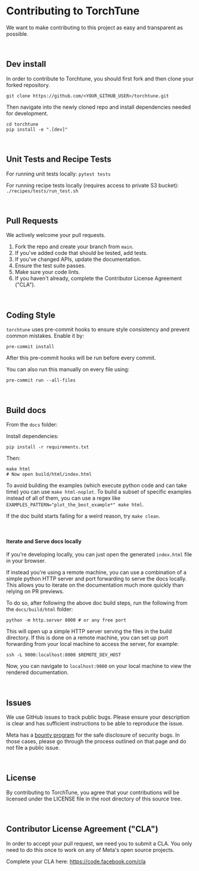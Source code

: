 # Contributing to TorchTune
We want to make contributing to this project as easy and transparent as possible.

&nbsp;

## Dev install
In order to contribute to Torchtune, you should first fork
and then clone your forked repository.

```git clone https://github.com/<YOUR_GITHUB_USER>/torchtune.git```

Then navigate into the newly cloned repo and install dependencies needed for development.

```
cd torchtune
pip install -e ".[dev]"
```

&nbsp;

## Unit Tests and Recipe Tests
For running unit tests locally:
```pytest tests```

For running recipe tests locally (requires access to private S3 bucket):
```./recipes/tests/run_test.sh```

&nbsp;

## Pull Requests
We actively welcome your pull requests.

1. Fork the repo and create your branch from `main`.
2. If you've added code that should be tested, add tests.
3. If you've changed APIs, update the documentation.
4. Ensure the test suite passes.
5. Make sure your code lints.
6. If you haven't already, complete the Contributor License Agreement ("CLA").

&nbsp;

## Coding Style
`torchtune` uses pre-commit hooks to ensure style consistency and prevent common mistakes. Enable it by:

```
pre-commit install
```

After this pre-commit hooks will be run before every commit.

You can also run this manually on every file using:

```
pre-commit run --all-files
```

&nbsp;

## Build docs

From the `docs` folder:

Install dependencies:

```
pip install -r requirements.txt
```

Then:

```
make html
# Now open build/html/index.html
```

To avoid building the examples (which execute python code and can take time) you
can use `make html-noplot`. To build a subset of specific examples instead of
all of them, you can use a regex like `EXAMPLES_PATTERN="plot_the_best_example*"
make html`.

If the doc build starts failing for a weird reason, try `make clean`.

&nbsp;

#### Iterate and Serve docs locally

If you're developing locally, you can just open the generated `index.html` file in your browser.

If instead you're using a remote machine, you can use a combination of a simple python HTTP server and port forwarding to serve the docs locally. This allows you to iterate on the documentation much more quickly than relying on PR previews.

To do so, after following the above doc build steps, run the following from the `docs/build/html` folder:

```
python -m http.server 8000 # or any free port
```

This will open up a simple HTTP server serving the files in the build directory. If this is done on a remote machine, you can set up port forwarding from your local machine to access the server, for example:

```
ssh -L 9000:localhost:8000 $REMOTE_DEV_HOST
```

Now, you can navigate to `localhost:9000` on your local machine to view the rendered documentation.

&nbsp;

## Issues
We use GitHub issues to track public bugs. Please ensure your description is clear and has sufficient instructions to be able to reproduce the issue.

Meta has a [bounty program](https://www.facebook.com/whitehat/) for the safe disclosure of security bugs. In those cases, please go through the process outlined on that page and do not file a public issue.

&nbsp;

## License
By contributing to TorchTune, you agree that your contributions will be licensed under the LICENSE file in the root directory of this source tree.

&nbsp;

## Contributor License Agreement ("CLA")
In order to accept your pull request, we need you to submit a CLA. You only need to do this once to work on any of Meta's open source projects.

Complete your CLA here: <https://code.facebook.com/cla>

&nbsp;
